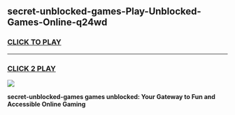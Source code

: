 
## secret-unblocked-games-Play-Unblocked-Games-Online-q24wd
<h3>
<a href="https://premium76.site?title=secret-unblocked-games&ref=24A">CLICK TO PLAY</a></h3>
<hr>

<h3>
<a href="https://premium76.site?title=secret-unblocked-games&ref=24A">CLICK 2 PLAY</a>
  
</h3>

<a href="https://premium76.site?title=secret-unblocked-games&ref=24A"><img src="https://clearcache.store/games.png"></a>


**secret-unblocked-games games unblocked: Your Gateway to Fun and Accessible Online Gaming**
